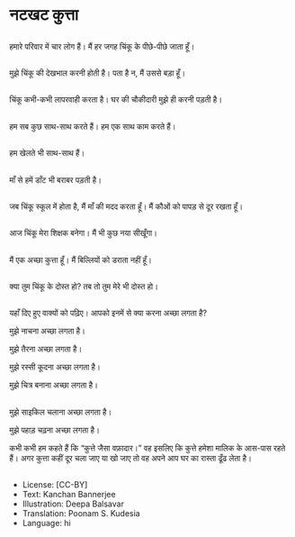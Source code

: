 # नटखट कुत्ता

##
हमारे परिवार में चार लोग हैं। मैं हर जगह चिंकू के पीछे-पीछे जाता हूँ।

##
मुझे चिंकू की देखभाल करनी होती है।  पता है न, मैं उससे बड़ा हूँ।

##
चिंकू कभी-कभी लापरवाही करता है। घर की चौकीदारी मुझे ही करनी पड़ती है।

##
हम सब कुछ साथ-साथ करते हैं। हम एक साथ काम करते हैं।

##
हम खेलते भी साथ-साथ हैं।

##
माँ से हमें डाँट भी बराबर पड़ती है।

##
जब चिंकू स्कूल में होता है, मैं माँ की मदद करता हूँ। मैं कौओं को पापड़ से दूर रखता हूँ।

##
आज चिंकू मेरा शिक्षक बनेगा।  मैं भी कुछ नया सीखूँगा।

##
मैं एक अच्छा कुत्ता हूँ। मैं बिल्लियों को डराता नहीं हूँ।

##
क्या तुम चिंकू के दोस्त हो? तब तो तुम मेरे भी दोस्त हो।

##
यहाँ दिए हुए वाक्यों को पढ़िए। आपको इनमें से क्या करना अच्छा लगता है?

मुझे नाचना अच्छा लगता है।

मुझे तैरना अच्छा लगता है।

मुझे रस्सी कूदना अच्छा लगता है।

मुझे चित्र बनाना अच्छा लगता है।

##
मुझे साइकिल चलाना अच्छा लगता है।

मुझे पहाड़ चढ़ना अच्छा लगता है।

कभी कभी हम कहते हैं कि “कुत्ते जैसा वफ़ादार।” वह इसलिए कि कुत्ते हमेशा मालिक के आस-पास रहते हैं। अगर कुत्ता कहीं दूर चला जाए या खो जाए तो वह अपने आप घर का रास्ता ढूँढ लेता है।

##
* License: [CC-BY]
* Text: Kanchan Bannerjee
* Illustration: Deepa Balsavar
* Translation: Poonam S. Kudesia
* Language: hi
